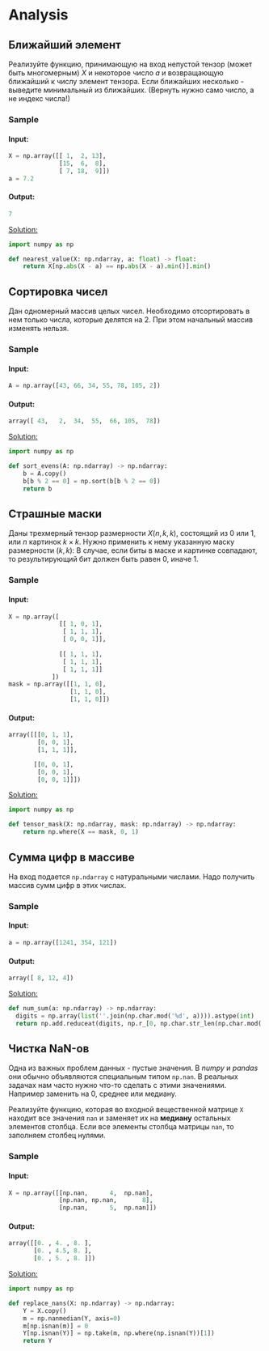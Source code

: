 # Analysis
## Ближайший элемент

Реализуйте функцию, принимающую на вход непустой тензор (может быть многомерным) $X$ и некоторое число $a$ и возвращающую ближайший к числу элемент тензора. Если ближайших несколько - выведите минимальный из ближайших. (Вернуть нужно само число, а не индекс числа!)

### Sample
#### Input:
```python
X = np.array([[ 1,  2, 13],
              [15,  6,  8],
              [ 7, 18,  9]])
a = 7.2
```
#### Output:
```python
7
```
[Solution:](./Отборочный/MTS-строки.py)
```python
import numpy as np

def nearest_value(X: np.ndarray, a: float) -> float:
    return X[np.abs(X - a) == np.abs(X - a).min()].min()
```
## Сортировка чисел

Дан одномерный массив целых чисел. Необходимо отсортировать в нем только числа, которые делятся на $2$. При этом начальный массив изменять нельзя.

### Sample
#### Input:
```python
A = np.array([43, 66, 34, 55, 78, 105, 2])
```
#### Output:
```python
array([ 43,   2,  34,  55,  66, 105,  78])
```
[Solution:](./Отборочный/MTS-строки.py)
```python
import numpy as np

def sort_evens(A: np.ndarray) -> np.ndarray:
    b = A.copy()
    b[b % 2 == 0] = np.sort(b[b % 2 == 0])
    return b
```
## Страшные маски
Даны трехмерный тензор размерности $X(n, k, k)$, состоящий из $0$ или $1$, или $n$ картинок $k \times k$. Нужно применить к нему указанную маску размерности $(k, k)$: В случае, если биты в маске и картинке совпадают, то результирующий бит должен быть равен $0$, иначе $1$.

### Sample
#### Input:
```python
X = np.array([
              [[ 1, 0, 1],
               [ 1, 1, 1],
               [ 0, 0, 1]],
             
              [[ 1, 1, 1],
               [ 1, 1, 1],
               [ 1, 1, 1]]
            ])
mask = np.array([[1, 1, 0],
                 [1, 1, 0],
                 [1, 1, 0]])
```
#### Output:
```python
array([[[0, 1, 1],
        [0, 0, 1],
        [1, 1, 1]],

       [[0, 0, 1],
        [0, 0, 1],
        [0, 0, 1]]])
```
[Solution:](./Отборочный/MTS-строки.py)
```python
import numpy as np

def tensor_mask(X: np.ndarray, mask: np.ndarray) -> np.ndarray:
    return np.where(X == mask, 0, 1)
```
## Сумма цифр в массиве
На вход подается `np.ndarray` c натуральными числами. Надо получить массив сумм цифр в этих числах.

### Sample
#### Input:
```python
a = np.array([1241, 354, 121])
```
#### Output:
```python
array([ 8, 12, 4])
```
[Solution:](./Отборочный/MTS-строки.py)
```python
def num_sum(a: np.ndarray) -> np.ndarray:
  digits = np.array(list(''.join(np.char.mod('%d', a)))).astype(int)
  return np.add.reduceat(digits, np.r_[0, np.char.str_len(np.char.mod('%d', a)).cumsum()[:-1]])
```
## Чистка NaN-ов
Одна из важных проблем данных - пустые значения. В *numpy* и *pandas* они обычно объявляются специальным типом ```np.nan```. В реальных задачах нам часто нужно что-то сделать с этими значениями. Например заменить на 0, среднее или медиану.

Реализуйте функцию, которая во входной вещественной матрице ```X``` находит все значения ```nan``` и заменяет их на **медиану** остальных элементов столбца. Если все элементы столбца матрицы ```nan```, то заполняем столбец нулями.

### Sample
#### Input:
```python
X = np.array([[np.nan,      4,  np.nan],
              [np.nan, np.nan,       8],
              [np.nan,      5,  np.nan]])
```
#### Output:
```python
array([[0. , 4. , 8. ],
       [0. , 4.5, 8. ],
       [0. , 5. , 8. ]])
```
[Solution:](./Отборочный/MTS-строки.py)
```python
import numpy as np

def replace_nans(X: np.ndarray) -> np.ndarray:
    Y = X.copy()
    m = np.nanmedian(Y, axis=0)
    m[np.isnan(m)] = 0
    Y[np.isnan(Y)] = np.take(m, np.where(np.isnan(Y))[1])
    return Y
```
